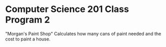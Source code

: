 # Computer Science 201 Class Program 2
"Morgan's Paint Shop"
Calculates how many cans of paint needed and the cost to paint a house.
